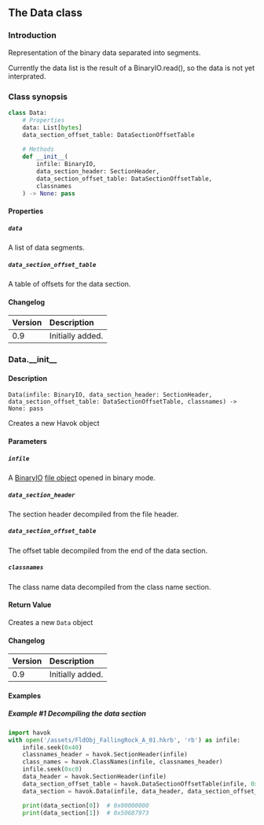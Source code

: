 ## The Data class

### Introduction

Representation of the binary data separated into segments.

Currently the data list is the result of a BinaryIO.read(), so the data is not yet interprated.

### Class synopsis

```python
class Data:
    # Properties
    data: List[bytes]
    data_section_offset_table: DataSectionOffsetTable
    
    # Methods
    def __init__(
        infile: BinaryIO,
        data_section_header: SectionHeader,
        data_section_offset_table: DataSectionOffsetTable,
        classnames
    ) -> None: pass
```

#### Properties

##### `data`

A list of data segments.

##### `data_section_offset_table`

A table of offsets for the data section.

#### Changelog

| Version | Description |
|:--|:--|
| 0.9 | Initially added. |

### Data.\_\_init\_\_

#### Description

```
Data(infile: BinaryIO, data_section_header: SectionHeader, data_section_offset_table: DataSectionOffsetTable, classnames) -> None: pass
```

Creates a new Havok object

#### Parameters

##### `infile`

A [BinaryIO](https://docs.python.org/3/library/io.html#binary-i-o) [file object](https://docs.python.org/3/glossary.html#term-file-object) opened in binary mode.

##### `data_section_header`

The section header decompiled from the file header.

##### `data_section_offset_table`

The offset table decompiled from the end of the data section.

##### `classnames`

The class name data decompiled from the class name section.

#### Return Value

Creates a new `Data` object

#### Changelog

| Version | Description |
|:--|:--|
| 0.9 | Initially added. |

#### Examples

##### Example #1 Decompiling the data section

```python
import havok
with open('/assets/FldObj_FallingRock_A_01.hkrb', 'rb') as infile:
    infile.seek(0x40)
    classnames_header = havok.SectionHeader(infile)
    class_names = havok.ClassNames(infile, classnames_header)
    infile.seek(0xc0)
    data_header = havok.SectionHeader(infile)
    data_section_offset_table = havok.DataSectionOffsetTable(infile, 0x9d0, 80)
    data_section = havok.Data(infile, data_header, data_section_offset_table, class_names)

    print(data_section[0])  # 0x00000000
    print(data_section[1])  # 0x50687973
```